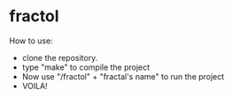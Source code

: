 # fractol
How to use:
- clone the repository.
- type "make" to compile the project
- Now use "/fractol" + "fractal's name" to run the project
- VOILA!
